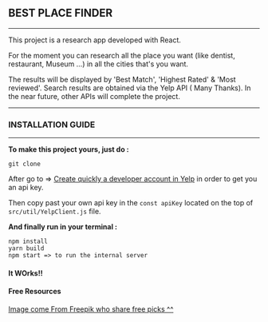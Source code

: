 ## BEST PLACE FINDER

---

This project is a research app developed with React. 

For the moment you can research all the place you want (like dentist, restaurant, Museum ...) in all the cities that's you want.

The results will be displayed by 'Best Match', 'Highest Rated' & 'Most reviewed'.
Search results are obtained via the Yelp API ( Many Thanks).
In the near future, other APIs will complete the project.

---

### INSTALLATION GUIDE

---

**To make this project yours, just do :**

~~~
git clone
~~~

After go to => [Create quickly a developer account in Yelp](https://www.yelp.com/login?return_url=%2Fdevelopers%2Fv3%2Fmanage_app )
in order to get you an api key.

Then copy past your own api key in the `const apiKey` located on the top of `src/util/YelpClient.js` file.

**And finally run in your terminal :**

~~~
npm install
yarn build
npm start => to run the internal server
~~~

#### It WOrks!! 


#### Free Resources

[Image come From Freepik who share free picks ^^](https://fr.freepik.com/vecteurs-libre/toits-de-la-ville-en-noir-et-blanc_764693.html)


